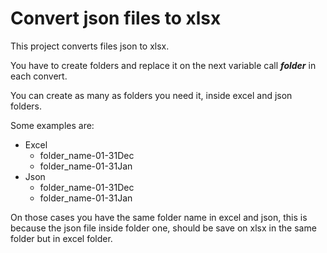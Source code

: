 # Convert json files to xlsx

This project converts files json to xlsx.

You have to create folders and replace it on the next variable call **_folder_** in each convert.

You can create as many as folders you need it, inside excel and json folders.

Some examples are:

- Excel
    - folder_name-01-31Dec
    - folder_name-01-31Jan
- Json
    - folder_name-01-31Dec
    - folder_name-01-31Jan

On those cases you have the same folder name in excel and json, this is because the json file inside folder one, should be save on xlsx in the same folder but in excel folder.
